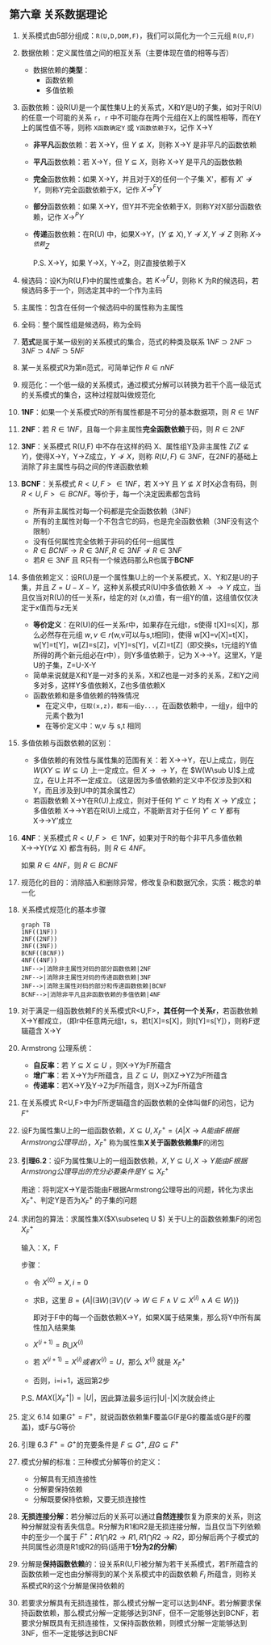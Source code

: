 ## 第六章 关系数据理论

1. 关系模式由5部分组成：`R(U,D,DOM,F)`，我们可以简化为一个三元组 `R(U,F)`

2. 数据依赖：定义属性值之间的相互关系（主要体现在值的相等与否）

   - 数据依赖的**类型**：
     - 函数依赖
     - 多值依赖

3. 函数依赖：设R(U)是一个属性集U上的关系式，X和Y是U的子集，如对于R(U)的任意一个可能的关系 `r`，`r` 中不可能存在两个元组在X上的属性相等，而在Y上的属性值不等，则称 `X函数确定Y` 或 `Y函数依赖于X`，记作 X→Y

   - **非平凡**函数依赖：若 X→Y，但 $Y\nsubseteq X$，则称 X→Y 是非平凡的函数依赖

   - **平凡**函数依赖：若 X→Y，但 $Y\subseteq X$，则称 X→Y 是平凡的函数依赖

   - **完全**函数依赖：如果 X→Y，并且对于X的任何一个子集 X'，都有 $X'\not \longrightarrow Y$，则称Y完全函数依赖于X，记作 $X\longrightarrow^F Y$

   - **部分**函数依赖：如果 X→Y，但Y并不完全依赖于X，则称Y对X部分函数依赖，记作 $X→^PY$

   - **传递**函数依赖：在R(U) 中，如果X→Y，$(Y\nsubseteq X),Y\not\longrightarrow X,Y\not\longrightarrow Z$ 则称 $X\longrightarrow^{依赖}Z$

     P.S. X→Y，如果 Y→X，Y→Z，则Z直接依赖于X

4. 候选码：设K为R(U,F)中的属性或集合。若 $K\longrightarrow^F U$，则称 K 为R的候选码，若候选码多于一个，则选定其中的一个作为主码
5. 主属性：包含在任何一个候选码中的属性称为主属性
6. 全码：整个属性组是候选码，称为全码
7. **范式**是属于某一级别的关系模式的集合，范式的种类及联系 $1NF\supset 2NF\supset 3NF \supset 4NF\supset 5NF$
8. 某一关系模式R为第n范式，可简单记作 $R\in nNF$
9. 规范化：一个低一级的关系模式，通过模式分解可以转换为若干个高一级范式的关系模式的集合，这种过程就叫做规范化
10. **1NF**：如果一个关系模式R的所有属性都是不可分的基本数据项，则 $R\in 1NF$
11. **2NF**：若 $R\in 1NF$，且每一个非主属性**完全函数依赖**于码，则 $R\in 2NF$
12. **3NF**：关系模式 R(U,F) 中不存在这样的码 X、属性组Y及非主属性 $Z(Z\nsubseteq Y)$，使得X→Y，Y→Z成立，$Y\not \longrightarrow X$，则称 $R(U,F)\in 3NF$，在2NF的基础上消除了非主属性与码之间的传递函数依赖
13. **BCNF**：关系模式 $R<U,F>\in 1NF$，若 X→Y 且 $Y\nsubseteq X$ 时X必含有码，则$R<U,F>\in BCNF$。等价于，每一个决定因素都包含码
    - 所有非主属性对每一个码都是完全函数依赖（3NF）
    - 所有的主属性对每一个不包含它的码，也是完全函数依赖（3NF没有这个限制）
    - 没有任何属性完全依赖于非码的任何一组属性
    - $R\in BCNF\longrightarrow R\in 3NF,R\in 3NF \not\longrightarrow R\in 3NF$
    - 若$R\in 3NF$ 且 R只有一个候选码那么R也属于**BCNF**
14. 多值依赖定义：设R(U)是一个属性集U上的一个关系模式，X、Y和Z是U的子集，并且 $Z=U-X-Y$，这种关系模式R(U)中多值依赖 $X\longrightarrow \longrightarrow Y$ 成立，当且仅当对R(U)的任一关系r，给定的对 (x,z)值，有一组Y的值，这组值仅仅决定于x值而与z无关
    - **等价定义**：在R(U)的任一关系r中，如果存在元组t，s使得 t[X]=s[X]，那么必然存在元组 $w,v\in r$(w,v可以与s,t相同)，使得 w[X]=v[X]=t[X]，w[Y]=t[Y]，w[Z]=s[Z]，v[Y]=s[Y]，v[Z]=t[Z]（即交换s，t元组的Y值所得的两个新元组必在r中），则Y多值依赖于，记为 X→→Y。这里X，Y是U的子集，Z=U-X-Y
    - 简单来说就是X和Y是一对多的关系，X和Z也是一对多的关系，Z和Y之间多对多，这样Y多值依赖X，Z也多值依赖X
    - 函数依赖和是多值依赖的特殊情况
      - 在定义中，`任取(x,z)，都有一组y...`，在函数依赖中，一组y，组中的元素个数为1
      - 在等价定义中：w,v 与 s,t 相同

15. 多值依赖与函数依赖的区别：

    - 多值依赖的有效性与属性集的范围有关：若 X→→Y，在U上成立，则在 $W(XY\subseteq W\subseteq U)$ 上一定成立。但 $X\longrightarrow\longrightarrow Y$，在 $W(W\sub U)$上成立，在U上并不一定成立。（这是因为多值依赖的定义中不仅涉及到X和Y，而且涉及到U中的其余属性Z）
    - 若函数依赖 X→Y在R(U)上成立，则对于任何 $Y'\subset Y$ 均有 $X\longrightarrow Y'$成立；多值依赖 X→→Y若在R(U)上成立，不能断言对于任何 $Y'\subset Y$ 都有X→→Y’成立

16. **4NF**：关系模式 $R<U,F>\in 1NF$，如果对于R的每个非平凡多值依赖 X→→Y($Y\nsubseteq$ X) 都含有码，则 $R\in 4NF$。

    如果 $R\in 4NF$，则 $R\in BCN F$

17. 规范化的目的：消除插入和删除异常，修改复杂和数据冗余，实质：概念的单一化

18. 关系模式规范化的基本步骤

    ```mermaid
    graph TB
    1NF((1NF))
    2NF((2NF))
    3NF((3NF))
    BCNF((BCNF))
    4NF((4NF))
    1NF-->|消除非主属性对码的部分函数依赖|2NF
    2NF-->|消除非主属性对码的传递函数依赖|3NF
    3NF-->|消除主属性对码的部分和传递函数依赖|BCNF
    BCNF-->|消除非平凡且非函数依赖的多值依赖|4NF
    ```

19. 对于满足一组函数依赖F的关系模式R<U,F>，**其任何一个关系r**，若函数依赖X→Y都成立，（即r中任意两元组t，s，若t[X]=s[X]，则t[Y]=s[Y]），则称F逻辑蕴含 X→Y

20. Armstrong 公理系统：

    - **自反率**：若 $Y\subseteq X\subseteq U$ ，则X→Y为F所蕴含
    - **增广率**：若 X→Y为F所蕴含，且 $Z\subseteq U$，则XZ→YZ为F所蕴含
    - **传递率**：若X→Y及Y→Z为F所蕴含，则X→Z为F所蕴含

21. 在关系模式 R<U,F>中为F所逻辑蕴含的函数依赖的全体叫做F的闭包，记为 $F^+$

22. 设F为属性集U上的一组函数依赖，$X\subseteq U,X_F^+=\{A|X\longrightarrow A能由F根据Armstrong公理导出\}$，$X_F^+$ 称为属性集**X关于函数依赖集F**的闭包

23. **引理6.2**：设F为属性集U上的一组函数依赖，$X,Y\subseteq U,X→Y能由F根据Armstrong公理导出的充分必要条件是 Y\subseteq X_F^+$

    用途：将判定X→Y是否能由F根据Armstrong公理导出的问题，转化为求出 $X_F^+$、判定Y是否为$X_F^+$ 的子集的问题

24. 求闭包的算法：求属性集X($X\subseteq U $) 关于U上的函数依赖集F的闭包 $X_F^+$

    输入：X，F

    步骤：

    - 令 $X^{(0)}=X,i=0$

    - 求B，这里 $B=\{A|(\exists W)(\exists V)(V\longrightarrow W\in F \wedge V\subseteq X^{(i)}\wedge A\in W\})\}$

      即对于F中的每一个函数依赖X→Y，如果X属于结果集，那么将Y中所有属性加入结果集

    - $X^{(i+1)}=B\bigcup X^{(i)}$

    - 若 $X^{(i+1)}= X^{(i)} 或者 X^{(i)}=U$，那么 $X^{(i)}$ 就是 $X_F^+$

    - 否则，i=i+1，返回第2步

    P.S. $MAX(|X_F^+|)=|U|$，因此算法最多运行|U|-|X|次就会终止

25. 定义 6.14 如果$G^+=F^+$，就说函数依赖集F覆盖G(F是G的覆盖或G是F的覆盖)，或F与G等价
26. 引理 6.3 $F^+=G^+$的充要条件是 $F\subseteq G^+,且 G\subseteq F^+$
27. 模式分解的标准：三种模式分解等价的定义：
    - 分解具有无损连接性
    - 分解要保持依赖
    - 分解既要保持依赖，又要无损连接性
28. **无损连接分解**：若分解过后的关系可以通过**自然连接**恢复为原来的关系，则这种分解就没有丢失信息。R分解为R1和R2是无损连接分解，当且仅当下列依赖中的至少一个属于 $F^+$：$R1\bigcap R2\longrightarrow R1,R1\bigcap R2\longrightarrow R2$，即分解后两个子模式的共同属性必须是R1或R2的码(适用于**1分为2的分解**)
29. 分解是**保持函数依赖**的：设关系R(U,F)被分解为若干关系模式，若F所蕴含的函数依赖一定也由分解得到的某个关系模式中的函数依赖 $F_i$ 所蕴含，则称关系模式R的这个分解是保持依赖的
30. 若要求分解具有无损连接性，那么模式分解一定可以达到4NF。若分解要求保持函数依赖，那么模式分解一定能够达到3NF，但不一定能够达到BCNF，若要求分解既具有无损连接性，又保持函数依赖，则模式分解一定能够达到3NF，但不一定能够达到BCNF








